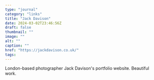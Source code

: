 ```yaml
---
type: "journal"
category: "links"
title: "Jack Davison"
date: 2024-03-02T23:46:56Z
draft: false
thumbnail: ""
image: ""
alt: ""
caption: ""
href: "https://jackdavison.co.uk/"
tags:
---
```


London-based photographer Jack Davison's portfolio website. Beautiful work.
